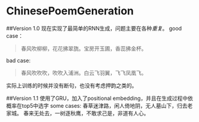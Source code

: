 # ChinesePoemGeneration

##Version 1.0
现在实现了最简单的RNN生成，问题主要在各种*重复*。
good case：
> 春风吹柳柳，花花拂翠旒。宝房开玉圃，香蕊拂金杯。

bad case:
> 春风吹吹吹，吹吹入浦洲。白云飞羽翼，飞飞凤凰飞。

实际上训练的时候并没有断句，也没有考虑押韵之类的。

##Version 1.1
使用了GRU，加入了positional embedding，并且在生成过程中依概率在top5中选字
some cases:
春草迷津路，闲人倚地阴，无人墓山下，归去老家城。
春来无处去，一树逐秋鹰，不敢求己是，非道有人心。
